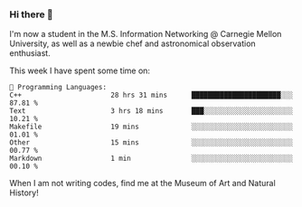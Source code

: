 ### Hi there 👋

I'm now a student in the M.S. Information Networking @ Carnegie Mellon University, as well as a newbie chef and astronomical observation enthusiast. 



<!--START_SECTION:waka-->
This week I have spent some time on: 

```text
💬 Programming Languages: 
C++                      28 hrs 31 mins      ██████████████████████░░░   87.81 % 
Text                     3 hrs 18 mins       ███░░░░░░░░░░░░░░░░░░░░░░   10.21 % 
Makefile                 19 mins             ░░░░░░░░░░░░░░░░░░░░░░░░░   01.01 % 
Other                    15 mins             ░░░░░░░░░░░░░░░░░░░░░░░░░   00.77 % 
Markdown                 1 min               ░░░░░░░░░░░░░░░░░░░░░░░░░   00.10 % 
```


<!--END_SECTION:waka-->

When I am not writing codes, find me at the Museum of Art and Natural History!
